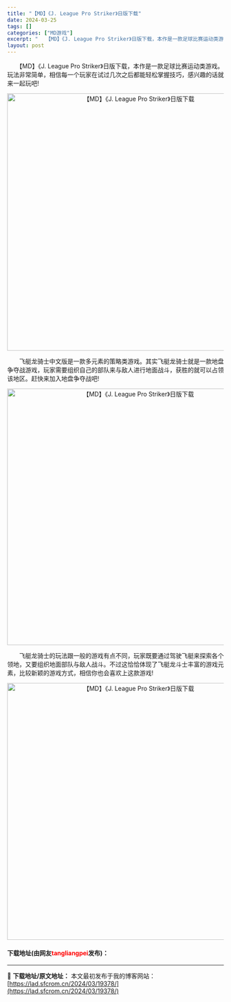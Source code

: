 ```yaml
---
title: "【MD】《J. League Pro Striker》日版下载"
date: 2024-03-25
tags: []
categories: ["MD游戏"]
excerpt: "　　【MD】《J. League Pro Striker》日版下载，本作是一款足球比赛运动类游戏。玩法非常简单，相信每一个玩家在试过几次之后都能轻松掌握技巧，感兴趣的话就来一起玩吧! 　　飞艇龙骑士中文版是一款多元素的策略类游戏。其实飞艇龙骑士就是一款地盘争夺战游戏，玩家需要组织自己的部队来与敌人进&hellip;"
layout: post
---
```


 <p>　　【MD】《J. League Pro Striker》日版下载，本作是一款足球比赛运动类游戏。玩法非常简单，相信每一个玩家在试过几次之后都能轻松掌握技巧，感兴趣的话就来一起玩吧!</p> <p align="center"><img align="" border="0" src="https://lad.sfcrom.cn/wp-content/uploads/2024/03/20240325_66010b7c3cc09.png" width="597" alt="【MD】《J. League Pro Striker》日版下载" /></p> <p>　　飞艇龙骑士中文版是一款多元素的策略类游戏。其实飞艇龙骑士就是一款地盘争夺战游戏，玩家需要组织自己的部队来与敌人进行地面战斗，获胜的就可以占领该地区。赶快来加入地盘争夺战吧!</p> <p align="center"><img align="" border="0" src="https://lad.sfcrom.cn/wp-content/uploads/2024/03/20240325_66010b7dc05ef.png" width="595" alt="【MD】《J. League Pro Striker》日版下载" /></p> <p>　　飞艇龙骑士的玩法跟一般的游戏有点不同，玩家既要通过驾驶飞艇来探索各个领地，又要组织地面部队与敌人战斗。不过这恰恰体现了飞艇龙斗士丰富的游戏元素，比较新颖的游戏方式，相信你也会喜欢上这款游戏!</p> <p align="center"><img align="" border="0" src="https://lad.sfcrom.cn/wp-content/uploads/2024/03/20240325_66010b7f3bde5.png" width="596" alt="【MD】《J. League Pro Striker》日版下载" /></p> <p><h4>下载地址(由网友<font color="red">tangliangpei</font>发布)：</h4></p> 

---
📖 **下载地址/原文地址：** 本文最初发布于我的博客网站：[https://lad.sfcrom.cn/2024/03/19378/](https://lad.sfcrom.cn/2024/03/19378/)
